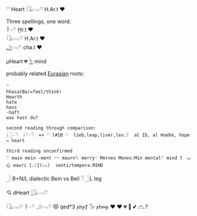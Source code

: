 𓄣 Heart 𓎛𓄿𓏏𓏮𓄣 H.Ar.t ♥  

Three spellings, one word:  
𓇉𓏏𓄣  Ḫr.t ♥  
𓎛𓄿𓏏𓏮𓄣 H.Ar.t ♥  
[𓄂](𓄂)𓏏𓏮𓄣 cha.t ♥  

µHeart 💔 [𓌸](𓌸) mind  

probably related [Eurasian](Eurasian) roots:  
```  
𓄣  
hhasa(Ba)=feel/think!  
Hearth  
hate  
hass  
-haft  
was hast du?  

second reading through comparison:  
𓏇𓃀𓏏𓌏  𓏇𓄣𓏏𓌏  => 𓄣 l#IB ♡  lieb,leap,liver,lev𓄂  al Ib, al Hoebe, hope ⇔ heart  

third reading unconfirmed  
𓄣 main mein -ment 𓏠 maurn𓌸 merry♡ Mernes Menes:Min mental𓄣 mind ⺖ ⺗ ⼼ mauri [𓄂](𓃬)  senti/tempera.MIND  
```  

𓃀 B+N/L dialectic Bein vs Beil 𓌏  𓃀L leg  

💘 dHeart [𓎛](𓎛)𓄿𓏏𓏮𓄣  

 𓎛𓄿𓏏𓏮𓄣 𓇉𓏏𓄣 𓄂𓏏𓏮𓄣 😻 qed*3 𐌰𐌷𐌰𐍊 𓅜 𐌰𐌷𐌼𐌰  ♥ ❤   💔 💓 💕 𓃹?  